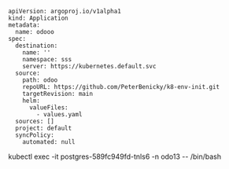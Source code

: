 ```
apiVersion: argoproj.io/v1alpha1
kind: Application
metadata:
  name: odooo
spec:
  destination:
    name: ''
    namespace: sss
    server: https://kubernetes.default.svc
  source:
    path: odoo
    repoURL: https://github.com/PeterBenicky/k8-env-init.git
    targetRevision: main
    helm:
      valueFiles:
        - values.yaml
  sources: []
  project: default
  syncPolicy:
    automated: null
```


kubectl exec -it postgres-589fc949fd-tnls6 -n odo13 -- /bin/bash